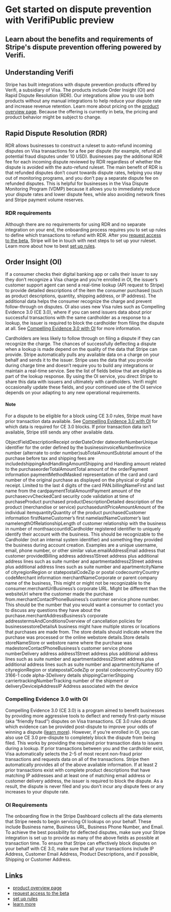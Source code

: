 # Get started on dispute prevention with VerifiPublic preview

## Learn about the benefits and requirements of Stripe's dispute prevention offering powered by Verifi.

## Understanding Verifi

Stripe has built integrations with dispute prevention products offered by
Verifi, a subsidiary of Visa. The products include Order Insight (OI) and Rapid
Dispute Resolution (RDR). Our integrations allow you to use both products
without any manual integrations to help reduce your dispute rate and increase
revenue retention. Learn more about pricing on the [product overview
page](https://docs.stripe.com/disputes/verifi-beta#pricing). Because the
offering is currently in beta, the pricing and product behavior might be subject
to change.

## Rapid Dispute Resolution (RDR)

RDR allows businesses to construct a ruleset to auto-refund incoming disputes on
Visa transactions for a fee per dispute (for example, refund all potential fraud
disputes under 10 USD). Businesses pay the additional RDR fee for each incoming
dispute reviewed by RDR regardless of whether the dispute is avoided with the
auto-refund ruleset. The main benefit of RDR is that refunded disputes don’t
count towards dispute rates, helping you stay out of monitoring programs, and
you don’t pay a separate dispute fee on refunded disputes. This is helpful for
businesses in the Visa Dispute Monitoring Program (VDMP) because it allows you
to immediately reduce your dispute rates and lower dispute fees, while also
avoiding network fines and Stripe payment volume reserves.

### RDR requirements

Although there are no requirements for using RDR and no separate integration on
your end, the onboarding process requires you to set up rules to define which
transactions to refund with RDR. After you [request access to the
beta](https://docs.stripe.com/disputes/verifi-beta#request-an-invite), Stripe
will be in touch with next steps to set up your ruleset. Learn more about how to
best [set up
rules](https://support.stripe.com/questions/how-to-creating-rule-sets-for-rdr-powered-by-verifi).

## Order Insight (OI)

If a consumer checks their digital banking app or calls their issuer to say they
don’t recognize a Visa charge and you’re enrolled in OI, the issuer’s customer
support agent can send a real-time lookup (API request to Stripe) to provide
detailed descriptions of the item the consumer purchased (such as product
descriptions, quantity, shipping address, or IP address). The additional data
helps the consumer recognize the charge and prevent follow-through on disputes.
OI also uses new Visa rules such as Compelling Evidence 3.0 (CE 3.0), where if
you can send issuers data about prior successful transactions with the same
cardholder as a response to a lookup, the issuer is required to block the
cardholder from filing the dispute at all. See [Compelling Evidence 3.0 with
OI](https://docs.stripe.com/disputes/get-started/verifi##compelling-evidence-3.0-with-oi)
for more information.

Cardholders are less likely to follow through on filing a dispute if they can
recognize the charge. The chances of successfully deflecting a dispute when a
lookup is made depend on the quality of the data that Stripe can provide. Stripe
automatically pulls any available data on a charge on your behalf and sends it
to the issuer. Stripe uses the data that you provide during charge time and
doesn’t require you to build any integrations or maintain a real-time service.
See the list of fields below that are eligible as part of the lookup response.
By using the OI service, you direct Stripe to share this data with issuers and
ultimately with cardholders. Verifi might occasionally update these fields, and
your continued use of the OI service depends on your adapting to any new
operational requirements.

#### Note

For a dispute to be eligible for a block using CE 3.0 rules, Stripe must have
prior transaction data available. See [Compelling Evidence 3.0 with
OI](https://docs.stripe.com/disputes/get-started/verifi#compelling-evidence-3.0-with-oi)
for which data is required for CE 3.0 blocks. If prior transaction data isn’t
available, Stripe still sends any other available data.

ObjectFieldDescriptionReceipt orderDateOrder dateorderNumberUnique identifier
for the order defined by the businessinvoiceNumberInvoice number (alternate to
order number)subTotalAmountSubtotal amount of the purchase before tax and
shipping fees are includedshippingAndHandlingAmountShipping and Handling amount
related to the purchaseorderTotalAmountTotal amount of the orderPayment
information paymentMethodMasked representation of the card and card number of
the original purchase as displayed on the physical or digital receipt. Limited
to the last 4 digits of the card PAN.billingNameFirst and last name from the
cardpaymentTotalAmountPayment amount of the purchasecvvCheckedCard security code
validation at time of purchaseProduct purchased productDescriptionDetailed
description of the product (merchandise or service)
purchasedunitPriceAmountAmount of the individual itemquantityQuantity of the
product purchasedCustomer information firstNameCustomer’s first
namelastNameCustomer’s last namelengthOfRelationshipLength of customer
relationship with the business in number of monthsaccountIdCardholder registered
identifier to uniquely identify their account with the business. This should be
recognizable to the Cardholder (not an internal system identifier) and something
they provided the business during account creation. Examples are a unique
username, email, phone number, or other similar value.emailAddressEmail address
that customer providedBilling address address1Street address plus additional
address lines such as suite number and apartmentaddress2Street address plus
additional address lines such as suite number and apartmentcityName of
cityregionRegion or statepostalCodeZip or postal codecountryCountry codeMerchant
information merchantNameCorporate or parent company name of the business, This
might or might not be recognizable to the consumer.merchantUrlBusiness’s
corporate URL. Might be different than the websiteUrl where the customer made
the purchase from.merchantContactPhoneBusiness’s customer service phone number.
This should be the number that you would want a consumer to contact you to
discuss any questions they have about the purchase.merchantAddressBusiness’s
corporate addresstermsAndConditionsOverview of cancellation policies for
businessesstoreDetailsA business might have multiple stores or locations that
purchases are made from. The store details should indicate where the purchase
was processed or the online webstore details.Store details storeNameStore or
webstore name where the purchase was madestoreContactPhoneBusiness’s customer
service phone numberDelivery address address1Street address plus additional
address lines such as suite number and apartmentaddress2Street address plus
additional address lines such as suite number and apartmentcityName of
cityregionRegion or statepostalCodeZip or postal codecountryCountry ISO 3166-1
code alpha-3Delivery details shippingCarrierShipping
carriertrackingNumberTracking number of the shipment or
deliveryDeviceipAddressIP Address associated with the device
### Compelling Evidence 3.0 with OI

Compelling Evidence 3.0 (CE 3.0) is a program aimed to benefit businesses by
providing more aggressive tools to deflect and remedy first-party misuse (aka
“friendly fraud”) disputes on Visa transactions. CE 3.0 rules dictate which
evidence can be provided post-dispute to improve your odds of winning a dispute
([learn
more](https://support.stripe.com/questions/how-does-stripe-support-visa-compelling-evidence-3-0)).
However, if you’re enrolled in OI, you can also use CE 3.0 pre-dispute to
completely block the dispute from being filed. This works by providing the
required prior transaction data to issuers during a lookup. If prior
transactions between you and the cardholder exist, Visa automatically selects
the 2-5 of most recent non-fraud prior transactions and requests data on all of
the transactions. Stripe then automatically provides all of the above available
information. If at least 2 prior transactions exist with complete product
descriptions that have matching IP addresses and at least one of matching email
address or customer delivery address, the issuer is required to block the
dispute. As a result, the dispute is never filed and you don’t incur any dispute
fees or any increases to your dispute rate.

### OI Requirements

The onboarding flow in the Stripe Dashboard collects all the data elements that
Stripe needs to begin servicing OI lookups on your behalf. These include
Business name, Business URL, Business Phone Number, and Email. To achieve the
best possibility for deflected disputes, make sure your Stripe integration is
set up to provide as many of the above fields as possible at transaction time.
To ensure that Stripe can effectively block disputes on your behalf with CE 3.0,
make sure that all your transactions include IP Address, Customer Email Address,
Product Descriptions, and if possible, Shipping or Customer Address.

## Links

- [product overview page](https://docs.stripe.com/disputes/verifi-beta#pricing)
- [request access to the
beta](https://docs.stripe.com/disputes/verifi-beta#request-an-invite)
- [set up
rules](https://support.stripe.com/questions/how-to-creating-rule-sets-for-rdr-powered-by-verifi)
- [learn
more](https://support.stripe.com/questions/how-does-stripe-support-visa-compelling-evidence-3-0)
